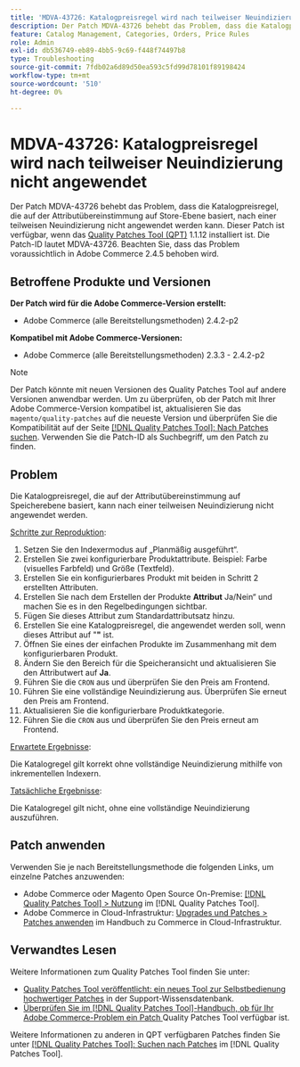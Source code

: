 ```yaml
---
title: 'MDVA-43726: Katalogpreisregel wird nach teilweiser Neuindizierung nicht angewendet'
description: Der Patch MDVA-43726 behebt das Problem, dass die Katalogpreisregel, die auf der Attributübereinstimmung auf Store-Ebene basiert, nach einer teilweisen Neuindizierung nicht angewendet werden kann. Dieser Patch ist verfügbar, wenn das [Quality Patches Tool (QPT)](https://experienceleague.adobe.com/en/docs/commerce-operations/tools/quality-patches-tool/quality-patches-tool-to-self-serve-quality-patches) 1.1.12 installiert ist. Die Patch-ID lautet MDVA-43726. Beachten Sie, dass das Problem voraussichtlich in Adobe Commerce 2.4.5 behoben wird.
feature: Catalog Management, Categories, Orders, Price Rules
role: Admin
exl-id: db536749-eb89-4bb5-9c69-f448f74497b8
type: Troubleshooting
source-git-commit: 7fdb02a6d89d50ea593c5fd99d78101f89198424
workflow-type: tm+mt
source-wordcount: '510'
ht-degree: 0%

---
```


# MDVA-43726: Katalogpreisregel wird nach teilweiser Neuindizierung nicht angewendet

Der Patch MDVA-43726 behebt das Problem, dass die Katalogpreisregel, die auf der Attributübereinstimmung auf Store-Ebene basiert, nach einer teilweisen Neuindizierung nicht angewendet werden kann. Dieser Patch ist verfügbar, wenn das [Quality Patches Tool (QPT)](https://experienceleague.adobe.com/en/docs/commerce-operations/tools/quality-patches-tool/quality-patches-tool-to-self-serve-quality-patches) 1.1.12 installiert ist. Die Patch-ID lautet MDVA-43726. Beachten Sie, dass das Problem voraussichtlich in Adobe Commerce 2.4.5 behoben wird.

## Betroffene Produkte und Versionen

**Der Patch wird für die Adobe Commerce-Version erstellt:**

* Adobe Commerce (alle Bereitstellungsmethoden) 2.4.2-p2

**Kompatibel mit Adobe Commerce-Versionen:**

* Adobe Commerce (alle Bereitstellungsmethoden) 2.3.3 - 2.4.2-p2

>[!NOTE]
>
>Der Patch könnte mit neuen Versionen des Quality Patches Tool auf andere Versionen anwendbar werden. Um zu überprüfen, ob der Patch mit Ihrer Adobe Commerce-Version kompatibel ist, aktualisieren Sie das `magento/quality-patches` auf die neueste Version und überprüfen Sie die Kompatibilität auf der Seite [[!DNL Quality Patches Tool]: Nach Patches suchen](https://experienceleague.adobe.com/en/docs/commerce-operations/tools/quality-patches-tool/quality-patches-tool-to-self-serve-quality-patches). Verwenden Sie die Patch-ID als Suchbegriff, um den Patch zu finden.

## Problem

Die Katalogpreisregel, die auf der Attributübereinstimmung auf Speicherebene basiert, kann nach einer teilweisen Neuindizierung nicht angewendet werden.

<u>Schritte zur Reproduktion</u>:

1. Setzen Sie den Indexermodus auf „Planmäßig ausgeführt“.
1. Erstellen Sie zwei konfigurierbare Produktattribute. Beispiel: Farbe (visuelles Farbfeld) und Größe (Textfeld).
1. Erstellen Sie ein konfigurierbares Produkt mit beiden in Schritt 2 erstellten Attributen.
1. Erstellen Sie nach dem Erstellen der Produkte **Attribut** Ja/Nein“ und machen Sie es in den Regelbedingungen sichtbar.
1. Fügen Sie dieses Attribut zum Standardattributsatz hinzu.
1. Erstellen Sie eine Katalogpreisregel, die angewendet werden soll, wenn dieses Attribut auf &quot;**&quot;** ist.
1. Öffnen Sie eines der einfachen Produkte im Zusammenhang mit dem konfigurierbaren Produkt.
1. Ändern Sie den Bereich für die Speicheransicht und aktualisieren Sie den Attributwert auf **Ja**.
1. Führen Sie die `CRON` aus und überprüfen Sie den Preis am Frontend.
1. Führen Sie eine vollständige Neuindizierung aus. Überprüfen Sie erneut den Preis am Frontend.
1. Aktualisieren Sie die konfigurierbare Produktkategorie.
1. Führen Sie die `CRON` aus und überprüfen Sie den Preis erneut am Frontend.

<u>Erwartete Ergebnisse</u>:

Die Katalogregel gilt korrekt ohne vollständige Neuindizierung mithilfe von inkrementellen Indexern.

<u>Tatsächliche Ergebnisse</u>:

Die Katalogregel gilt nicht, ohne eine vollständige Neuindizierung auszuführen.

## Patch anwenden

Verwenden Sie je nach Bereitstellungsmethode die folgenden Links, um einzelne Patches anzuwenden:

* Adobe Commerce oder Magento Open Source On-Premise: [[!DNL Quality Patches Tool] > Nutzung](/help/tools/quality-patches-tool/usage.md) im [!DNL Quality Patches Tool].
* Adobe Commerce in Cloud-Infrastruktur: [Upgrades und Patches > Patches anwenden](https://experienceleague.adobe.com/docs/commerce-cloud-service/user-guide/develop/upgrade/apply-patches.html) im Handbuch zu Commerce in Cloud-Infrastruktur.

## Verwandtes Lesen

Weitere Informationen zum Quality Patches Tool finden Sie unter:

* [Quality Patches Tool veröffentlicht: ein neues Tool zur Selbstbedienung hochwertiger Patches](https://experienceleague.adobe.com/en/docs/commerce-operations/tools/quality-patches-tool/quality-patches-tool-to-self-serve-quality-patches) in der Support-Wissensdatenbank.
* [Überprüfen Sie im [!DNL Quality Patches Tool]-Handbuch, ob für Ihr Adobe Commerce-Problem ein Patch ](/help/tools/quality-patches-tool/patches-available-in-qpt/check-patch-for-magento-issue-with-magento-quality-patches.md) Quality Patches Tool verfügbar ist.

Weitere Informationen zu anderen in QPT verfügbaren Patches finden Sie unter [[!DNL Quality Patches Tool]: Suchen nach Patches](https://experienceleague.adobe.com/tools/commerce-quality-patches/index.html) im [!DNL Quality Patches Tool].

